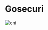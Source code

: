 # Gosecuri
![cni](http://www.ville-palaiseau.fr/fileadmin/_processed_/c/e/csm_Carte_d_identite_cb2cac088c.jpg/to/csm_Carte_d_identite_cb2cac088c.jpg)
